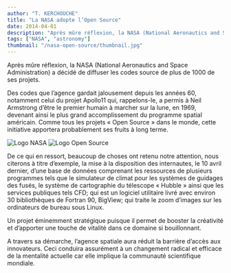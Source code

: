 ```yaml
---
author: "T. KERCHOUCHE"
title: "La NASA adopte l’Open Source"
date: 2014-04-01
description: "Après mûre réflexion, la NASA (National Aeronautics and Space Administration) a décidé de diffuser les codes source de plus de 1000 de ses projets."
tags: ["NASA", "astronomy"]
thumbnail: "/nasa-open-source/thumbnail.jpg"
---
```


Après mûre réflexion, la NASA (National Aeronautics and Space Administration) a décidé de diffuser les codes source de plus de 1000 de ses projets.

Des codes que l’agence gardait jalousement depuis les années 60, notamment celui du projet Apollo11 qui, rappelons-le, a permis à Neil Armstrong d’être le premier humain à marcher sur la lune, en 1969, devenant ainsi le plus grand accomplissement du programme spatial américain. Comme tous les projets « Open Source » dans le monde, cette initiative apportera probablement ses fruits à long terme.

![Logo NASA](/nasa-open-source/logo-nasa.png) ![Logo Open Source](/nasa-open-source/logo-opensource.png)

De ce qui en ressort, beaucoup de choses ont retenu notre attention, nous citerons à titre d’exemple, la mise à la disposition des internautes, le 10 avril dernier, d’une base de données comprenant les ressources de plusieurs programmes tels que le simulateur de climat pour les systèmes de guidages des fusés, le système de cartographie du télescope « Hubble » ainsi que les services publiques tels CFD; qui est un logiciel utilitaire livré avec environ 30 bibliothèques de Fortran 90, BigView; qui traite le zoom d’images sur les ordinateurs de bureau sous Linux.

Un projet éminemment stratégique puisque il permet de booster la créativité et d’apporter une touche de vitalité dans ce domaine si bouillonnant.

A travers sa démarche, l’agence spatiale aura réduit la barrière d’accès aux innovateurs. Ceci conduira assurément à un changement radical et efficace de la mentalité actuelle car elle implique la communauté scientifique mondiale.
